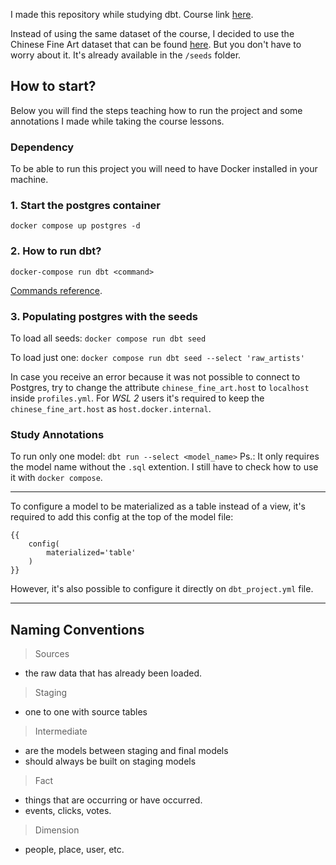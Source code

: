I made this repository while studying dbt. Course link [here](https://courses.getdbt.com/courses/take/fundamentals/).

Instead of using the same dataset of the course, I decided to use the Chinese Fine Art dataset that can be found [here](https://www.kaggle.com/datasets/rickyjli/chinese-fine-art). But you don't have to worry about it. It's already available in the `/seeds` folder.

## How to start?

Below you will find the steps teaching how to run the project and some annotations I made while taking the course lessons.

### Dependency

To be able to run this project you will need to have Docker installed in your machine.

### 1. Start the postgres container

`docker compose up postgres -d`

### 2. How to run dbt?

`docker-compose run dbt <command>`

[Commands reference](https://docs.getdbt.com/reference/dbt-commands).

### 3. Populating postgres with the seeds

To load all seeds: `docker compose run dbt seed`

To load just one: `docker compose run dbt seed --select 'raw_artists'`

In case you receive an error because it was not possible to connect to Postgres, try to change the attribute `chinese_fine_art.host` to `localhost` inside `profiles.yml`.
For *WSL 2* users it's required to keep the `chinese_fine_art.host` as `host.docker.internal`.

### Study Annotations

To run only one model:
`dbt run --select <model_name>`
Ps.: It only requires the model name without the `.sql` extention.
I still have to check how to use it with `docker compose`.

---

To configure a model to be materialized as a table instead of a view, it's required to add this config at the top of the model file:
```
{{
    config(
        materialized='table'
    )
}}
```

However, it's also possible to configure it directly on `dbt_project.yml` file.

---

## Naming Conventions

> Sources

- the raw data that has already been loaded.

> Staging

- one to one with source tables

> Intermediate

- are the models between staging and final models
- should always be built on staging models

> Fact

- things that are occurring or have occurred.
- events, clicks, votes.

> Dimension

- people, place, user, etc.
